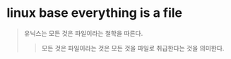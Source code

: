 # linux base everything is a file

> 유닉스는 모든 것은 파일이라는 철학을 따른다.
>
> > 모든 것은 파일이라는 것은 모든 것을 파일로 취급한다는 것을 의미한다.
